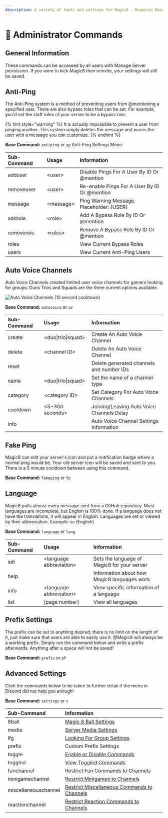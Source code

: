 ```yaml
---
description: A variety of tools and settings for Magic8 - Requires Manage Server
---
```


# 👮 Administrator Commands

## General Information

These commands can be accessed by all users with Manage Server permission. If you were to kick Magic8 then reinvite, your settings will still be saved.

## Anti-Ping

The Anti-Ping system is a method of preventing users from @mentioning a specified user. There are also bypass roles that can be set. For example, you'd set the staff roles of your server to be a bypass role.

{% hint style="warning" %}
It is actually impossible to prevent a user from pinging another. This system simply deletes the message and warns the user with a message you can customize.
{% endhint %}

**Base Command:** `antiping` or `ap` Anti-Ping Settings Menu

| Sub-Command | Usage | Information |
| :--- | :--- | :--- |
| adduser | &lt;user&gt; | Disable Pings For A User By ID Or @mention |
| removeuser | &lt;user&gt; | Re-enable Pings For A User By ID Or @mention |
| message | &lt;message&gt; | Ping Warning Message. Placeholder: {USER} |
| addrole | &lt;role&gt; | Add A Bypass Role By ID Or @mention |
| removerole | &lt;roles&gt; | Remove A Bypass Role By ID Or @mention |
| roles |  | View Current Bypass Roles |
| users |  | View Current Anti-Ping Users |

## Auto Voice Channels

Auto Voice Channels created limited user voice channels for gamers looking for groups. Duos Trios and Squads are the three current options available.

![Auto Voice Channels \(10 second cooldown\)](https://media1.giphy.com/media/mKD1b9By8Q1n3s4z0g/giphy.gif)

**Base Command:** `autovoice` or `av`

| Sub-Command | Usage | Information |
| :--- | :--- | :--- |
| create | &lt;duo\|trio\|squad&gt; | Create An Auto Voice Channel |
| delete | &lt;channel ID&gt; | Delete An Auto Voice Channel |
| reset |  | Delete generated channels and number IDs |
| name | &lt;duo\|trio\|squad&gt; | Set the name of a channel type |
| category | &lt;category ID&gt; | Set Category For Auto Voice Channels |
| cooldown | &lt;5-300 seconds&gt; | Joining/Leaving Auto Voice Channels Delay |
| info |  | Auto Voice Channel Settings Information |

## Fake Ping

Magic8 can edit your server's icon and put a notification badge where a normal ping would be. Your old server icon will be saved and sent to you. There is a 5 minute cooldown between using this command.

**Base Command:** `fakeping` or `fp`

## Language

Magic8 pulls almost every message sent from a GitHub repository. Most languages are incomplete, but English is 100% done. If a language does not have the translations, it will appear in English. Languages are set or viewed by their abbreviation. Example: `en` \(English\)

**Base Command:** `language` or `lang`

| Sub-Command | Usage | Information |
| :--- | :--- | :--- |
| set | &lt;language abbreviation&gt; | Sets the language of Magic8 for your server |
| help |  | Information about how Magic8 languages work |
| info | &lt;language abbreviation&gt; | View specific information of a language |
| list | \[page number\] | View all languages |

## Prefix Settings

The prefix can be set to anything desired, there is no limit on the length of it, just make sure that users are able to easily use it. @Magic8 will always be a working prefix. Simply run the command below and write a prefix afterwards. Anything after a space will not be saved!

**Base Command:** `prefix` or `pf`

## Advanced Settings

Click the commands below to be taken to further detail if the menu in Discord did not help you enough!

**Base Command:** `settings` or `s`

| Sub-Command | Information |
| :--- | :--- |
| 8ball | [Magic 8 Ball Settings](settings.md#magic-8-ball-settings) |
| media | [Server Media Settings](settings.md#server-media-settings) |
| lfg | [Looking For Group Settings](settings.md#looking-for-group-settings) |
| prefix | Custom Prefix Settings |
| toggle | [Enable or Disable Commands](settings.md#toggled-command-settigns) |
| toggled | [View Toggled Commands](settings.md#toggled-command-settigns) |
| funchannel | [Restrict Fun Commands to Channels](settings.md#fun-commands-channel-settings) |
| minigamechannel | [Restrict Minigames to Channels](settings.md#minigame-channel-settings) |
| miscellaneouschannel | [Restrict Miscellaneous Commands to Channels](settings.md#miscellaneous-channel-settings) |
| reactionchannel | [Restrict Reaction Commands to Channels](settings.md#reaction-commands-channel-settings) |

